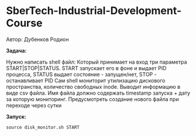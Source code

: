 # SberTech-Industrial-Development-Course

Автор: Дубенков Родион

**Задача:**
 	
Нужно написать shell файл: 
Который принимает на вход три параметра START|STOP|STATUS. 
START запускает его в фоне и выдает PID процесса, 
STATUS выдает состояние - запущен/нет, 
STOP - останавливает PID
Сам shell мониторит утилизацию дискового пространства, количество свободных inode. Выводит информацию в виде csv файла. Имя файла должно содержать timestamp запуска + дату за которую мониторинг. Предусмотреть создание нового файла при переходе через сутки


**Запуск:**
```
source disk_monitor.sh START
```
